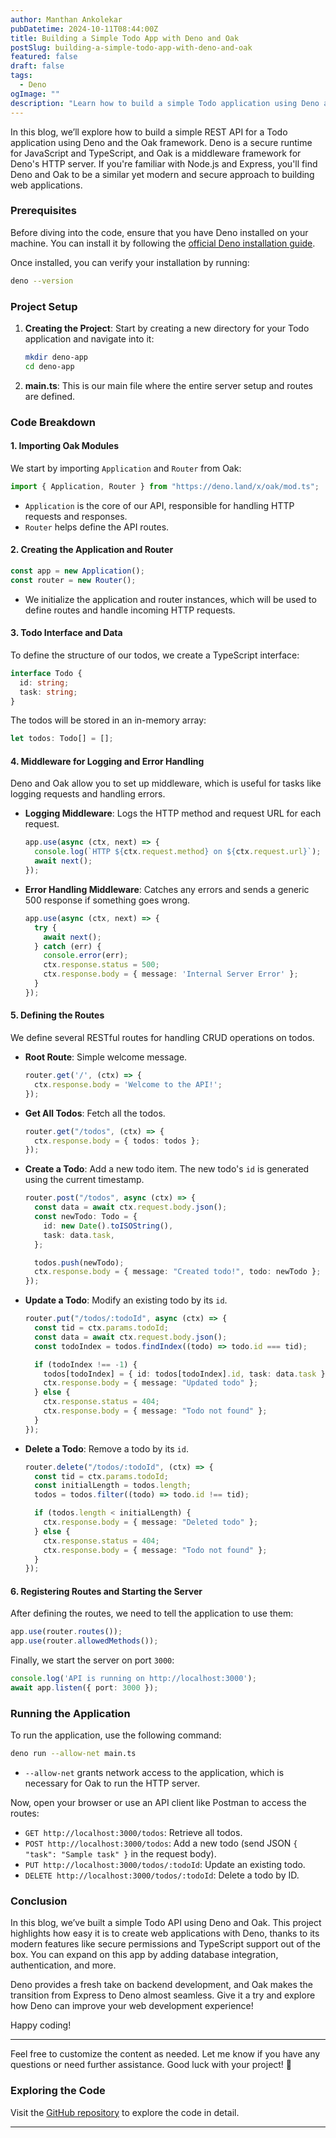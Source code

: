 ```yaml
---
author: Manthan Ankolekar
pubDatetime: 2024-10-11T08:44:00Z
title: Building a Simple Todo App with Deno and Oak
postSlug: building-a-simple-todo-app-with-deno-and-oak
featured: false
draft: false
tags:
  - Deno
ogImage: ""
description: "Learn how to build a simple Todo application using Deno and the Oak framework. This blog provides a step-by-step guide to creating a REST API for managing todos."
---
```


In this blog, we’ll explore how to build a simple REST API for a Todo application using Deno and the Oak framework. Deno is a secure runtime for JavaScript and TypeScript, and Oak is a middleware framework for Deno's HTTP server. If you're familiar with Node.js and Express, you'll find Deno and Oak to be a similar yet modern and secure approach to building web applications.

### Prerequisites

Before diving into the code, ensure that you have Deno installed on your machine. You can install it by following the [official Deno installation guide](https://deno.land/#installation).

Once installed, you can verify your installation by running:

```bash
deno --version
```

### Project Setup

1. **Creating the Project**: Start by creating a new directory for your Todo application and navigate into it:

   ```bash
   mkdir deno-app
   cd deno-app
   ```

2. **main.ts**: This is our main file where the entire server setup and routes are defined.

### Code Breakdown

#### 1. Importing Oak Modules

We start by importing `Application` and `Router` from Oak:

```ts
import { Application, Router } from "https://deno.land/x/oak/mod.ts";
```

- `Application` is the core of our API, responsible for handling HTTP requests and responses.
- `Router` helps define the API routes.

#### 2. Creating the Application and Router

```ts
const app = new Application();
const router = new Router();
```

- We initialize the application and router instances, which will be used to define routes and handle incoming HTTP requests.

#### 3. Todo Interface and Data

To define the structure of our todos, we create a TypeScript interface:

```ts
interface Todo {
  id: string;
  task: string;
}
```

The todos will be stored in an in-memory array:

```ts
let todos: Todo[] = [];
```

#### 4. Middleware for Logging and Error Handling

Deno and Oak allow you to set up middleware, which is useful for tasks like logging requests and handling errors.

- **Logging Middleware**: Logs the HTTP method and request URL for each request.

  ```ts
  app.use(async (ctx, next) => {
    console.log(`HTTP ${ctx.request.method} on ${ctx.request.url}`);
    await next();
  });
  ```

- **Error Handling Middleware**: Catches any errors and sends a generic 500 response if something goes wrong.

  ```ts
  app.use(async (ctx, next) => {
    try {
      await next();
    } catch (err) {
      console.error(err);
      ctx.response.status = 500;
      ctx.response.body = { message: 'Internal Server Error' };
    }
  });
  ```

#### 5. Defining the Routes

We define several RESTful routes for handling CRUD operations on todos.

- **Root Route**: Simple welcome message.

  ```ts
  router.get('/', (ctx) => {
    ctx.response.body = 'Welcome to the API!';
  });
  ```

- **Get All Todos**: Fetch all the todos.

  ```ts
  router.get("/todos", (ctx) => {
    ctx.response.body = { todos: todos };
  });
  ```

- **Create a Todo**: Add a new todo item. The new todo's `id` is generated using the current timestamp.

  ```ts
  router.post("/todos", async (ctx) => {
    const data = await ctx.request.body.json();
    const newTodo: Todo = {
      id: new Date().toISOString(),
      task: data.task,
    };
  
    todos.push(newTodo);
    ctx.response.body = { message: "Created todo!", todo: newTodo };
  });
  ```

- **Update a Todo**: Modify an existing todo by its `id`.

  ```ts
  router.put("/todos/:todoId", async (ctx) => {
    const tid = ctx.params.todoId;
    const data = await ctx.request.body.json();
    const todoIndex = todos.findIndex((todo) => todo.id === tid);
  
    if (todoIndex !== -1) {
      todos[todoIndex] = { id: todos[todoIndex].id, task: data.task };
      ctx.response.body = { message: "Updated todo" };
    } else {
      ctx.response.status = 404;
      ctx.response.body = { message: "Todo not found" };
    }
  });
  ```

- **Delete a Todo**: Remove a todo by its `id`.

  ```ts
  router.delete("/todos/:todoId", (ctx) => {
    const tid = ctx.params.todoId;
    const initialLength = todos.length;
    todos = todos.filter((todo) => todo.id !== tid);
  
    if (todos.length < initialLength) {
      ctx.response.body = { message: "Deleted todo" };
    } else {
      ctx.response.status = 404;
      ctx.response.body = { message: "Todo not found" };
    }
  });
  ```

#### 6. Registering Routes and Starting the Server

After defining the routes, we need to tell the application to use them:

```ts
app.use(router.routes());
app.use(router.allowedMethods());
```

Finally, we start the server on port `3000`:

```ts
console.log('API is running on http://localhost:3000');
await app.listen({ port: 3000 });
```

### Running the Application

To run the application, use the following command:

```bash
deno run --allow-net main.ts
```

- `--allow-net` grants network access to the application, which is necessary for Oak to run the HTTP server.

Now, open your browser or use an API client like Postman to access the routes:

- `GET http://localhost:3000/todos`: Retrieve all todos.
- `POST http://localhost:3000/todos`: Add a new todo (send JSON `{ "task": "Sample task" }` in the request body).
- `PUT http://localhost:3000/todos/:todoId`: Update an existing todo.
- `DELETE http://localhost:3000/todos/:todoId`: Delete a todo by ID.

### Conclusion

In this blog, we’ve built a simple Todo API using Deno and Oak. This project highlights how easy it is to create web applications with Deno, thanks to its modern features like secure permissions and TypeScript support out of the box. You can expand on this app by adding database integration, authentication, and more.

Deno provides a fresh take on backend development, and Oak makes the transition from Express to Deno almost seamless. Give it a try and explore how Deno can improve your web development experience!

Happy coding!

---

Feel free to customize the content as needed. Let me know if you have any questions or need further assistance. Good luck with your project! 🚀

### Exploring the Code

Visit the [GitHub repository](https://github.com/manthanank/deno-app) to explore the code in detail.

---
